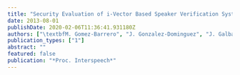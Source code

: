 ```yaml
---
title: "Security Evaluation of i-Vector Based Speaker Verification Systems Against Hill-Climbing Attacks"
date: 2013-08-01
publishDate: 2020-02-06T11:36:41.931180Z
authors: ["\textbfM. Gomez-Barrero", "J. Gonzalez-Dominguez", "J. Galbally", "J. Gonzalez-Rodriguez"]
publication_types: ["1"]
abstract: ""
featured: false
publication: "*Proc. Interspeech*"
---
```


